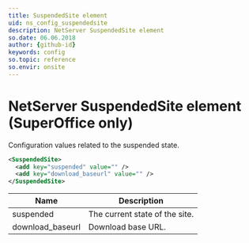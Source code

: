 ```yaml
---
title: SuspendedSite element
uid: ns_config_suspendedsite
description: NetServer SuspendedSite element
so.date: 06.06.2018
author: {github-id}
keywords: config
so.topic: reference
so.envir: onsite
---
```


# NetServer SuspendedSite element (SuperOffice only)

Configuration values related to the suspended state.

```XML
<SuspendedSite>
  <add key="suspended" value="" />
  <add key="download_baseurl" value="" />
</SuspendedSite>
```

| Name | Description |
|---|---|
| suspended | The current state of the site. |
| download_baseurl | Download base URL. |

